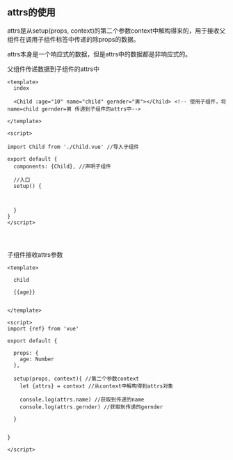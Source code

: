 ## attrs的使用

attrs是从setup(props, context)的第二个参数context中解构得来的，用于接收父组件在调用子组件标签中传递的除props的数据。

attrs本身是一个响应式的数据，但是attrs中的数据都是非响应式的。



父组件传递数据到子组件的attrs中

```vue
<template>
  index

  <Child :age="10" name="child" gernder="男"></Child> <!-- 使用子组件，将name=child gernder=男 传递到子组件的attrs中-->

</template>

<script>

import Child from './Child.vue' //导入子组件

export default {
  components: {Child}, //声明子组件

  //入口
  setup() {



  }
}
</script>




```





子组件接收attrs参数

```vue
<template>

  child

  {{age}}


</template>

<script>
import {ref} from 'vue'

export default {

  props: {
    age: Number
  },

  setup(props, context){ //第二个参数context
    let {attrs} = context //从context中解构得到attrs对象

    console.log(attrs.name) //获取到传递的name
    console.log(attrs.gernder) //获取到传递的gernder

  }


}

</script>

```



